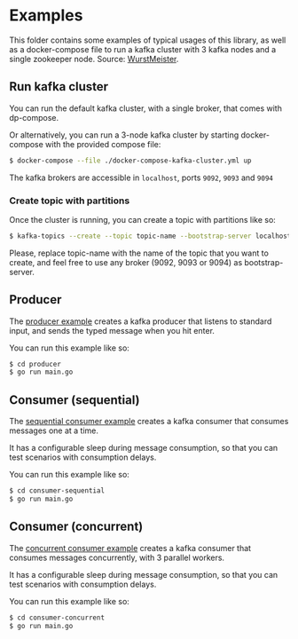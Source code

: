 # Examples

This folder contains some examples of typical usages of this library, as well as a docker-compose file to run a kafka cluster with 3 kafka nodes and a single zookeeper node. Source: [WurstMeister](https://github.com/wurstmeister/kafka-docker).

## Run kafka cluster

You can run the default kafka cluster, with a single broker, that comes with dp-compose.

Or alternatively, you can run a 3-node kafka cluster by starting docker-compose with the provided compose file:

```sh
$ docker-compose --file ./docker-compose-kafka-cluster.yml up
```

The kafka brokers are accessible in `localhost`, ports `9092`, `9093` and `9094`

### Create topic with partitions

Once the cluster is running, you can create a topic with partitions like so:

```sh
$ kafka-topics --create --topic topic-name --bootstrap-server localhost:9092 --partitions 60 --replication-factor 3
```

Please, replace topic-name with the name of the topic that you want to create, and feel free to use any broker (9092, 9093 or 9094) as bootstrap-server.

## Producer

The [producer example](producer/main.go) creates a kafka producer that listens to standard input, and sends the typed message when you hit enter.

You can run this example like so:

```sh
$ cd producer
$ go run main.go
```

## Consumer (sequential)

The [sequential consumer example](consumer-sequential/main.go) creates a kafka consumer that consumes messages one at a time.

It has a configurable sleep during message consumption, so that you can test scenarios with consumption delays.

You can run this example like so:

```sh
$ cd consumer-sequential
$ go run main.go
```

## Consumer (concurrent)

The [concurrent consumer example](consumer-concurrent/main.go) creates a kafka consumer that consumes messages concurrently, with 3 parallel workers.

It has a configurable sleep during message consumption, so that you can test scenarios with consumption delays.

You can run this example like so:

```sh
$ cd consumer-concurrent
$ go run main.go
```

